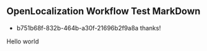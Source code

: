 ## OpenLocalization Workflow Test MarkDown
* b751b68f-832b-464b-a30f-21696b2f9a8a 
thanks!

Hello world
